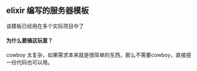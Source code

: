 ## elixir 编写的服务器模板

该模板已经用在多个实际项目中了

#### 为什么要搞这玩意？
cowboy 太复杂，如果需求本来就是很简单的东西，那么不需要cowboy，直接搓一份代码也可以用。
